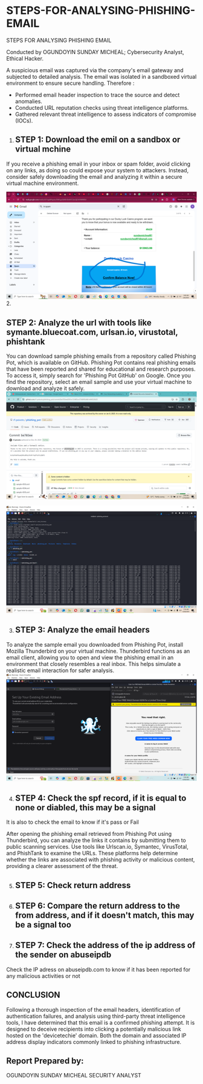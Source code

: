 # STEPS-FOR-ANALYSING-PHISHING-EMAIL

STEPS FOR ANALYSING PHISHING EMAIL

Conducted by OGUNDOYIN SUNDAY MICHEAL; Cybersecurity Analyst, Ethical Hacker.

A suspicious email was captured via the company's email gateway and subjected to detailed analysis. The email was isolated in a sandboxed virtual environment to ensure secure handling.
Therefore :

* Performed email header inspection to trace the source and detect anomalies.
* Conducted URL reputation checks using threat intelligence platforms.
* Gathered relevant threat intelligence to assess indicators of compromise (IOCs).



1. <h2>STEP 1: Download the emil on a sandbox or virtual mchine</h2>

If you receive a phishing email in your inbox or spam folder, avoid clicking on any links, as doing so could expose your system to attackers. Instead, consider safely downloading the email and analyzing it within a secure virtual machine environment.

<img src="Folder/phishing 01.PNG">
2. <H2>STEP 2: Analyze the url with tools like symante.bluecoat.com, urlsan.io, virustotal, phishtank</H2>

You can download sample phishing emails from a repository called Phishing Pot, which is available on GitHub. Phishing Pot contains real phishing emails that have been reported and shared for educational and research purposes. To access it, simply search for 'Phishing Pot GitHub' on Google. Once you find the repository, select an email sample and use your virtual machine to download and analyze it safely.
<img src="Folder/phishing 001.PNG">

<img src="Folder/phishing 1.PNG">

3. <h2>STEP 3: Analyze the email headers</h2>

To analyze the sample email you downloaded from Phishing Pot, install Mozilla Thunderbird on your virtual machine. Thunderbird functions as an email client, allowing you to open and view the phishing email in an environment that closely resembles a real inbox. This helps simulate a realistic email interaction for safer analysis.
<img src="Folder/phishing 2.PNG">





4. <h2>STEP 4: Check the spf record, if it is equal to none or diabled, this may be a signal</h2>

It is also to check the email to know if it's pass or Fail

After opening the phishing email retrieved from Phishing Pot using Thunderbird, you can analyze the links it contains by submitting them to public scanning services. Use tools like Urlscan.io, Symantec, VirusTotal, and PhishTank to examine the URLs. These platforms help determine whether the links are associated with phishing activity or malicious content, providing a clearer assessment of the threat.


5. <h2>STEP 5: Check return address</h2>


6. <h2>STEP 6: Compare the return address to the from address, and if it doesn't match, this may be a signal too</h2>


7. <h2>STEP 7: Check the address of the ip address of the sender on  abuseipdb</h2>

Check the IP adress on abuseipdb.com to know if it has been reported for any malicious activities or not

<h2>CONCLUSION</h2>

Following a thorough inspection of the email headers, identification of authentication failures, and analysis using third-party threat intelligence tools, I have determined that this email is a confirmed phishing attempt. It is designed to deceive recipients into clicking a potentially malicious link hosted on the 'devicetechie' domain. Both the domain and associated IP address display indicators commonly linked to phishing infrastructure.

<h2>Report Prepared by:</h2>
OGUNDOYIN SUNDAY MICHEAL
SECURITY ANALYST
